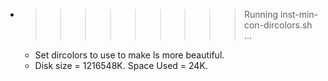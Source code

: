 * >>>>>>>>> Running inst-min-con-dircolors.sh ...
  * Set dircolors to use  to make ls more beautiful.
  * Disk size = 1216548K. Space Used = 24K.
